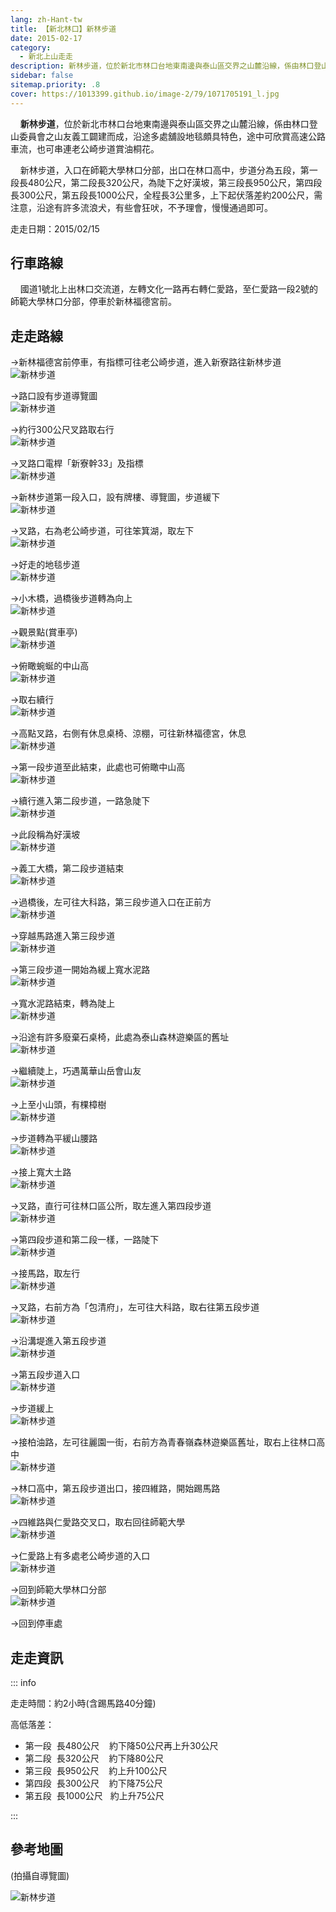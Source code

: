 ```yaml
---
lang: zh-Hant-tw
title: 【新北林口】新林步道
date: 2015-02-17
category: 
  - 新北上山走走
description: 新林步道，位於新北市林口台地東南邊與泰山區交界之山麓沿線，係由林口登山委員會之山友義工闢建而成，沿途多處舖設地毯頗具特色，途中可欣賞高速公路車流，也可串連老公崎步道賞油桐花。 新林步道，入口在師範大學林口分部，出口在林口高中，步道分為五段，第一段長480公尺，第二段長320公尺，為陡下之好漢坡，第三段長950公尺，第四段長300公尺，第五段長1000公尺，全程長3公里多，上下起伏落差約200公尺，需注意，沿途有許多流浪犬，有些會狂吠，不予理會，慢慢通過即可。
sidebar: false
sitemap.priority: .8
cover: https://1013399.github.io/image-2/79/1071705191_l.jpg
---
```


    **新林步道**，位於新北市林口台地東南邊與泰山區交界之山麓沿線，係由林口登山委員會之山友義工闢建而成，沿途多處舖設地毯頗具特色，途中可欣賞高速公路車流，也可串連老公崎步道賞油桐花。  

    新林步道，入口在師範大學林口分部，出口在林口高中，步道分為五段，第一段長480公尺，第二段長320公尺，為陡下之好漢坡，第三段長950公尺，第四段長300公尺，第五段長1000公尺，全程長3公里多，上下起伏落差約200公尺，需注意，沿途有許多流浪犬，有些會狂吠，不予理會，慢慢通過即可。

<!-- more -->

走走日期：2015/02/15

## 行車路線
    國道1號北上出林口交流道，左轉文化一路再右轉仁愛路，至仁愛路一段2號的師範大學林口分部，停車於新林福德宮前。

## 走走路線 
→新林福德宮前停車，有指標可往老公崎步道，進入新寮路往新林步道  
![新林步道](https://1013399.github.io/image-2/79/1071706615_l.jpg)

→路口設有步道導覽圖  
![新林步道](https://1013399.github.io/image-2/79/1071706429_l.jpg)

→約行300公尺叉路取右行  
![新林步道](https://1013399.github.io/image-2/79/1071703977_l.jpg)

→叉路口電桿「新寮幹33」及指標  
![新林步道](https://1013399.github.io/image-2/79/1071703579_l.jpg)

→新林步道第一段入口，設有牌樓、導覽圖，步道緩下  
![新林步道](https://1013399.github.io/image-2/79/1071705189_l.jpg)

→叉路，右為老公崎步道，可往笨箕湖，取左下  
![新林步道](https://1013399.github.io/image-2/79/1071707319_l.jpg)

→好走的地毯步道  
![新林步道](https://1013399.github.io/image-2/79/1071705535_l.jpg)

→小木橋，過橋後步道轉為向上  
![新林步道](https://1013399.github.io/image-2/79/1071703580_l.jpg)

→觀景點(賞車亭)  
![新林步道](https://1013399.github.io/image-2/79/1071706358_l.jpg)

→俯瞰蜿蜒的中山高  
![新林步道](https://1013399.github.io/image-2/79/1071705191_l.jpg)

→取右續行  
![新林步道](https://1013399.github.io/image-2/79/1071707320_l.jpg)

→高點叉路，右側有休息桌椅、涼棚，可往新林福德宮，休息  
![新林步道](https://1013399.github.io/image-2/79/1071707916_l.jpg)

→第一段步道至此結束，此處也可俯瞰中山高  
![新林步道](https://1013399.github.io/image-2/79/1071703979_l.jpg)

→續行進入第二段步道，一路急陡下  
![新林步道](https://1013399.github.io/image-2/79/1071707730_l.jpg)

→此段稱為好漢坡  
![新林步道](https://1013399.github.io/image-2/79/1071704289_l.jpg)

→義工大橋，第二段步道結束  
![新林步道](https://1013399.github.io/image-2/79/1071704774_l.jpg)

→過橋後，左可往大科路，第三段步道入口在正前方  
![新林步道](https://1013399.github.io/image-2/79/1071707732_l.jpg)

→穿越馬路進入第三段步道  
![新林步道](https://1013399.github.io/image-2/79/1071707733_l.jpg)

→第三段步道一開始為緩上寬水泥路  
![新林步道](https://1013399.github.io/image-2/79/1071704775_l.jpg)

→寬水泥路結束，轉為陡上  
![新林步道](https://1013399.github.io/image-2/79/1071706068_l.jpg)

→沿途有許多廢棄石桌椅，此處為泰山森林遊樂區的舊址  
![新林步道](https://1013399.github.io/image-2/79/1071707734_l.jpg)

→繼續陡上，巧遇萬華山岳會山友  
![新林步道](https://1013399.github.io/image-2/79/1071707735_l.jpg)

→上至小山頭，有棵樟樹  
![新林步道](https://1013399.github.io/image-2/79/1071707917_l.jpg)

→步道轉為平緩山腰路  
![新林步道](https://1013399.github.io/image-2/79/1071705192_l.jpg)

→接上寬大土路  
![新林步道](https://1013399.github.io/image-2/79/1071704183_l.jpg)

→叉路，直行可往林口區公所，取左進入第四段步道  
![新林步道](https://1013399.github.io/image-2/79/1071704292_l.jpg)

→第四段步道和第二段一樣，一路陡下  
![新林步道](https://1013399.github.io/image-2/79/1071705193_l.jpg)

→接馬路，取左行  
![新林步道](https://1013399.github.io/image-2/79/1071706432_l.jpg)

→叉路，右前方為「包清府」，左可往大科路，取右往第五段步道  
![新林步道](https://1013399.github.io/image-2/79/1071703582_l.jpg)

→沿溝堤進入第五段步道  
![新林步道](https://1013399.github.io/image-2/79/1071707138_l.jpg)

→第五段步道入口  
![新林步道](https://1013399.github.io/image-2/79/1071703583_l.jpg)

→步道緩上  
![新林步道](https://1013399.github.io/image-2/79/1071706069_l.jpg)

→接柏油路，左可往麗園一街，右前方為青春嶺森林遊樂區舊址，取右上往林口高中  
![新林步道](https://1013399.github.io/image-2/79/1071707919_l.jpg)

→林口高中，第五段步道出口，接四維路，開始踢馬路  
![新林步道](https://1013399.github.io/image-2/79/1071705196_l.jpg)

→四維路與仁愛路交叉口，取右回往師範大學  
![新林步道](https://1013399.github.io/image-2/79/1071707625_l.jpg)

→仁愛路上有多處老公崎步道的入口  
![新林步道](https://1013399.github.io/image-2/79/1071706073_l.jpg)

→回到師範大學林口分部  
![新林步道](https://1013399.github.io/image-2/79/1071707323_l.jpg)

→回到停車處

## 走走資訊
::: info

走走時間：約2小時(含踢馬路40分鐘)

高低落差：  
- 第一段  長480公尺    約下降50公尺再上升30公尺  
- 第二段  長320公尺    約下降80公尺  
- 第三段  長950公尺    約上升100公尺  
- 第四段  長300公尺    約下降75公尺  
- 第五段  長1000公尺   約上升75公尺

:::

## 參考地圖
(拍攝自導覽圖)  

![新林步道](https://1013399.github.io/image-2/79/1071706620_l.jpg)